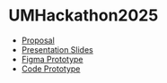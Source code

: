# UMHackathon2025
- [Proposal](https://onedrive.live.com/personal/d60faf80bf6217c9/_layouts/15/doc2.aspx?resid=baf6a017-93a9-493e-831d-31309eccc243&cid=d60faf80bf6217c9&action=editnew&wdNewAndOpenCt=1744465552473&ct=1744465567589&wdOrigin=OFFICECOM-WEB.START.NEW&wdPreviousSessionSrc=HarmonyWeb&wdPreviousSession=9843111f-2907-4125-8541-ab9c1796cb5f)
- [Presentation Slides](https://www.canva.com/design/DAGkJkWStfU/Ub4SJs_q-3XAPm1z08pVOQ/edit?utm_content=DAGkJkWStfU&utm_campaign=designshare&utm_medium=link2&utm_source=sharebutton)
- [Figma Prototype](https://www.figma.com/proto/yZKopnhCutAueU0PR1NqIO/Untitled?node-id=2-3&p=f&t=c0OYt2jzWgOtMG2B-1&scaling=scale-down&content-scaling=fixed&page-id=0%3A1&starting-point-node-id=2%3A3)
- [Code Prototype](https://drive.google.com/file/d/16nyM7NWLWJByKfgdDsbIk6i1Zc6cWHxt/view?usp=sharing)
